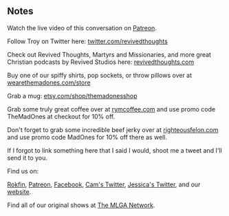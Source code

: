 ## Notes

Watch the live video of this conversation on [Patreon](https://www.patreon.com/posts/episode-119-with-59408597).

Follow Troy on Twitter here: [twitter.com/revivedthoughts](https://twitter.com/revivedthoughts)

Check out Revived Thoughts, Martyrs and Missionaries, and more great Christian podcasts by Revived Studios here: [revivedthoughts.com](https://www.revivedthoughts.com/)

Buy one of our spiffy shirts, pop sockets, or throw pillows over at [wearethemadones.com/store](https://wearethemadones.com/store)

Grab a mug: [etsy.com/shop/themadonesshop](https://shop.wearethemadones.com/)

Grab some truly great coffee over at [rymcoffee.com](http://rymcoffee.com) and use promo code TheMadOnes at checkout for 10% off.

Don't forget to grab some incredible beef jerky over at [righteousfelon.com](https://www.righteousfelon.com/) and use promo code MadOnes for 10% off there as well.

If I forgot to link something here that I said I would, shoot me a tweet and I'll send it to you.

Find us on:

[Rokfin](https://rokfin.com/TheMadOnes), [Patreon](https://patreon.com/TheMadOnes), [Facebook](https://www.facebook.com/WeAreTheMad/), [Cam's Twitter](https://twitter.com/CamHarless), [Jessica's Twitter](https://twitter.com/soupcanarchist), and our [website](http://wearethemad.com).

Find all of our original shows at [The MLGA Network](https://mlganetwork.com).
